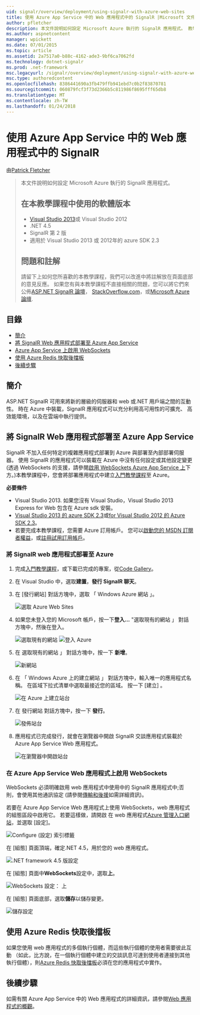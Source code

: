 ```yaml
---
uid: signalr/overview/deployment/using-signalr-with-azure-web-sites
title: 使用 Azure App Service 中的 Web 應用程式中的 SignalR |Microsoft 文件
author: pfletcher
description: 本文件說明如何設定 Microsoft Azure 執行的 SignalR 應用程式。 教學課程中的軟體版本可用，Visual Studio 2013 或 Vis....
ms.author: aspnetcontent
manager: wpickett
ms.date: 07/01/2015
ms.topic: article
ms.assetid: 2a7517a0-b88c-4162-ade3-9bf6ca7062fd
ms.technology: dotnet-signalr
ms.prod: .net-framework
msc.legacyurl: /signalr/overview/deployment/using-signalr-with-azure-web-sites
msc.type: authoredcontent
ms.openlocfilehash: 8386441690a3fb479ffb941ebd7c0b2f83870781
ms.sourcegitcommit: 060879fcf3f73d2366b5c811986f8695fff65db8
ms.translationtype: MT
ms.contentlocale: zh-TW
ms.lasthandoff: 01/24/2018
---
```

<a name="using-signalr-with-web-apps-in-azure-app-service"></a>使用 Azure App Service 中的 Web 應用程式中的 SignalR
====================
由[Patrick Fletcher](https://github.com/pfletcher)

> 本文件說明如何設定 Microsoft Azure 執行的 SignalR 應用程式。
> 
> ## <a name="software-versions-used-in-the-tutorial"></a>在本教學課程中使用的軟體版本
> 
> 
> - [Visual Studio 2013](https://www.microsoft.com/visualstudio/eng/2013-downloads)或 Visual Studio 2012
> - .NET 4.5
> - SignalR 第 2 版
> - 適用於 Visual Studio 2013 或 2012年的 azure SDK 2.3
>   
> 
> 
> ## <a name="questions-and-comments"></a>問題和註解
> 
> 請留下上如何您所喜歡的本教學課程，我們可以改進中將註解放在頁面底部的意見反應。 如果您有與本教學課程不直接相關的問題，您可以將它們來公佈[ASP.NET SignalR 論壇](https://forums.asp.net/1254.aspx/1?ASP+NET+SignalR)， [StackOverflow.com](http://stackoverflow.com/)，或[Microsoft Azure 論壇](https://social.msdn.microsoft.com/Forums/windowsazure/home?category=windowsazureplatform).


## <a name="table-of-contents"></a>目錄

- [簡介](#introduction)
- [將 SignalR Web 應用程式部署至 Azure App Service](#deploying)
- [Azure App Service 上啟用 WebSockets](#websocket)
- [使用 Azure Redis 快取後擋板](#backplane)
- [後續步驟](#nextsteps)

<a id="introduction"></a>
## <a name="introduction"></a>簡介

ASP.NET SignalR 可用來將新的層級的伺服器和 web 或.NET 用戶端之間的互動性。 時在 Azure 中裝載，SignalR 應用程式可以充分利用高可用性的可擴充、 高效能環境，以及在雲端中執行提供。

<a id="deploying"></a>
## <a name="deploying-a-signalr-web-app-to-azure-app-service"></a>將 SignalR Web 應用程式部署至 Azure App Service

SignalR 不加入任何特定的複雜應用程式部署到 Azure 與部署至內部部署伺服器。 使用 SignalR 的應用程式可以裝載在 Azure 中沒有任何設定或其他設定變更 (透過 WebSockets 的支援，請參閱[啟用 WebSockets Azure App Service 上](#websocket)下方。)本教學課程中，您會將部署應用程式中建立[入門教學課程](../getting-started/tutorial-getting-started-with-signalr.md)至 Azure。

**必要條件**

- Visual Studio 2013. 如果您沒有 Visual Studio，Visual Studio 2013 Express for Web 包含在 Azure sdk 安裝。
- [Visual Studio 2013 的 azure SDK 2.3](https://go.microsoft.com/fwlink/?linkid=324322&clcid=0x409)或[for Visual Studio 2012 的 Azure SDK 2.3](https://go.microsoft.com/fwlink/p/?linkid=323511)。
- 若要完成本教學課程，您需要 Azure 訂用帳戶。 您可以[啟動您的 MSDN 訂閱者權益](https://azure.microsoft.com/pricing/member-offers/msdn-benefits-details/)，或[註冊試用訂用帳戶](https://azure.microsoft.com/pricing/free-trial/)。

### <a name="deploying-a-signalr-web-app-to-azure"></a>將 SignalR web 應用程式部署至 Azure

1. 完成[入門教學課程](../getting-started/tutorial-getting-started-with-signalr.md)，或下載已完成的專案，從[Code Gallery](https://code.msdn.microsoft.com/SignalR-Getting-Started-b9d18aa9)。
2. 在 Visual Studio 中，選取**建置**，**發行 SignalR 聊天**。
3. 在 [發行網站] 對話方塊中，選取 「 Windows Azure 網站 」。

    ![選取 Azure Web Sites](using-signalr-with-azure-web-sites/_static/image1.png)
4. 如果您未登入您的 Microsoft 帳戶，按一下**登入...** "選取現有的網站 」 對話方塊中，然後在登入。

    ![選取現有的網站](using-signalr-with-azure-web-sites/_static/image2.png)    ![登入 Azure](using-signalr-with-azure-web-sites/_static/image3.png)
5. 在 選取現有的網站 」 對話方塊中，按一下 **新增**。

    ![新網站](using-signalr-with-azure-web-sites/_static/image4.png)
6. 在 「 Windows Azure 上的建立網站 」 對話方塊中，輸入唯一的應用程式名稱。 在區域下拉式清單中選取最接近您的區域。 按一下 [建立] 。

    ![在 Azure 上建立站台](using-signalr-with-azure-web-sites/_static/image5.png)
7. 在 發行網站 對話方塊中，按一下 **發行**。

    ![發佈站台](using-signalr-with-azure-web-sites/_static/image6.png)
8. 應用程式已完成發行，就會在瀏覽器中開啟 SignalR 交談應用程式裝載於 Azure App Service Web 應用程式。

    ![在瀏覽器中開啟站台](using-signalr-with-azure-web-sites/_static/image7.png)

<a id="websocket"></a>
### <a name="enabling-websockets-on-azure-app-service-web-apps"></a>在 Azure App Service Web 應用程式上啟用 WebSockets

WebSockets 必須明確啟用 web 應用程式中使用中的 SignalR 應用程式中;否則，會使用其他通訊協定 (請參閱[傳輸和後援](../getting-started/introduction-to-signalr.md#transports)如需詳細資訊)。

若要在 Azure App Service Web 應用程式上使用 WebSockets，web 應用程式的組態區段中啟用它。 若要這樣做，請開啟 在 web 應用程式[Azure 管理入口網站](https://manage.windowsazure.com/)，並選取 [設定]。

![Configure (設定) 索引標籤](using-signalr-with-azure-web-sites/_static/image8.png)

在 [組態] 頁面頂端，確定.NET 4.5，用於您的 web 應用程式。

![.NET framework 4.5 版設定](using-signalr-with-azure-web-sites/_static/image9.png)

在 [組態] 頁面中**WebSockets**設定中，選取**上**。

![WebSockets 設定： 上](using-signalr-with-azure-web-sites/_static/image10.png)

在 [組態] 頁面底部，選取**儲存**以儲存變更。

![儲存設定](using-signalr-with-azure-web-sites/_static/image11.png)

<a id="backplane"></a>
## <a name="using-the-azure-redis-cache-backplane"></a>使用 Azure Redis 快取後擋板

如果您使用 web 應用程式的多個執行個體，而這些執行個體的使用者需要彼此互動 （如此，比方說，在一個執行個體中建立的交談訊息可達到使用者連接到其他執行個體），則[Azure Redis 快取後擋板](../performance/scaleout-with-redis.md)必須在您的應用程式中實作。

<a id="nextsteps"></a>
## <a name="next-steps"></a>後續步驟

如需有關 Azure App Service 中的 Web 應用程式的詳細資訊，請參閱[Web 應用程式的概觀](https://azure.microsoft.com/documentation/articles/app-service-web-overview/)。
